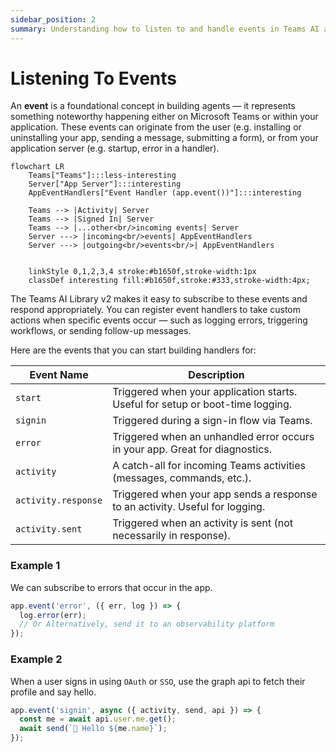 ```yaml
---
sidebar_position: 2
summary: Understanding how to listen to and handle events in Teams AI applications, including user actions and application server events.
---
```


# Listening To Events

An **event** is a foundational concept in building agents — it represents something noteworthy happening either on Microsoft Teams or within your application. These events can originate from the user (e.g. installing or uninstalling your app, sending a message, submitting a form), or from your application server (e.g. startup, error in a handler).

```mermaid
flowchart LR
    Teams["Teams"]:::less-interesting
    Server["App Server"]:::interesting
    AppEventHandlers["Event Handler (app.event())"]:::interesting

    Teams --> |Activity| Server
    Teams --> |Signed In| Server
    Teams --> |...other<br/>incoming events| Server
    Server ---> |incoming<br/>events| AppEventHandlers
    Server ---> |outgoing<br/>events<br/>| AppEventHandlers


    linkStyle 0,1,2,3,4 stroke:#b1650f,stroke-width:1px
    classDef interesting fill:#b1650f,stroke:#333,stroke-width:4px;
```

The Teams AI Library v2 makes it easy to subscribe to these events and respond appropriately. You can register event handlers to take custom actions when specific events occur — such as logging errors, triggering workflows, or sending follow-up messages.

Here are the events that you can start building handlers for:

| **Event Name**      | **Description**                                                                |
| ------------------- | ------------------------------------------------------------------------------ |
| `start`             | Triggered when your application starts. Useful for setup or boot-time logging. |
| `signin`            | Triggered during a sign-in flow via Teams.                                     |
| `error`             | Triggered when an unhandled error occurs in your app. Great for diagnostics.   |
| `activity`          | A catch-all for incoming Teams activities (messages, commands, etc.).          |
| `activity.response` | Triggered when your app sends a response to an activity. Useful for logging.   |
| `activity.sent`     | Triggered when an activity is sent (not necessarily in response).              |

### Example 1

We can subscribe to errors that occur in the app.

```typescript
app.event('error', ({ err, log }) => {
  log.error(err);
  // Or Alternatively, send it to an observability platform
});
```

### Example 2

When a user signs in using `OAuth` or `SSO`, use the graph api to fetch their profile and say hello.

```typescript
app.event('signin', async ({ activity, send, api }) => {
  const me = await api.user.me.get();
  await send(`👋 Hello ${me.name}`);
});
```
